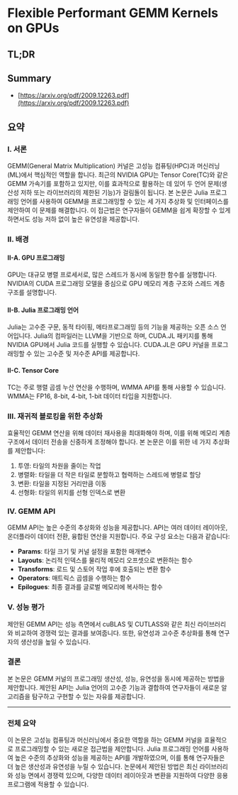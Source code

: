 # Flexible Performant GEMM Kernels on GPUs
## TL;DR
## Summary
- [https://arxiv.org/pdf/2009.12263.pdf](https://arxiv.org/pdf/2009.12263.pdf)

## 요약

### I. 서론
GEMM(General Matrix Multiplication) 커널은 고성능 컴퓨팅(HPC)과 머신러닝(ML)에서 핵심적인 역할을 합니다. 최근의 NVIDIA GPU는 Tensor Core(TC)와 같은 GEMM 가속기를 포함하고 있지만, 이를 효과적으로 활용하는 데 있어 두 언어 문제(생산성 저하 또는 라이브러리의 제한된 기능)가 걸림돌이 됩니다. 본 논문은 Julia 프로그래밍 언어를 사용하여 GEMM을 프로그래밍할 수 있는 세 가지 추상화 및 인터페이스를 제안하여 이 문제를 해결합니다. 이 접근법은 연구자들이 GEMM을 쉽게 확장할 수 있게 하면서도 성능 저하 없이 높은 유연성을 제공합니다.

### II. 배경
#### II-A. GPU 프로그래밍
GPU는 대규모 병렬 프로세서로, 많은 스레드가 동시에 동일한 함수를 실행합니다. NVIDIA의 CUDA 프로그래밍 모델을 중심으로 GPU 메모리 계층 구조와 스레드 계층 구조를 설명합니다.

#### II-B. Julia 프로그래밍 언어
Julia는 고수준 구문, 동적 타이핑, 메타프로그래밍 등의 기능을 제공하는 오픈 소스 언어입니다. Julia의 컴파일러는 LLVM을 기반으로 하며, CUDA.JL 패키지를 통해 NVIDIA GPU에서 Julia 코드를 실행할 수 있습니다. CUDA.JL은 GPU 커널을 프로그래밍할 수 있는 고수준 및 저수준 API를 제공합니다.

#### II-C. Tensor Core
TC는 주로 행렬 곱셈 누산 연산을 수행하며, WMMA API를 통해 사용할 수 있습니다. WMMA는 FP16, 8-bit, 4-bit, 1-bit 데이터 타입을 지원합니다.

### III. 재귀적 블로킹을 위한 추상화
효율적인 GEMM 연산을 위해 데이터 재사용을 최대화해야 하며, 이를 위해 메모리 계층 구조에서 데이터 전송을 신중하게 조정해야 합니다. 본 논문은 이를 위한 네 가지 추상화를 제안합니다:
1. 투영: 타일의 차원을 줄이는 작업
2. 병렬화: 타일을 더 작은 타일로 분할하고 협력하는 스레드에 병렬로 할당
3. 변환: 타일을 지정된 거리만큼 이동
4. 선형화: 타일의 위치를 선형 인덱스로 변환

### IV. GEMM API
GEMM API는 높은 수준의 추상화와 성능을 제공합니다. API는 여러 데이터 레이아웃, 온더플라이 데이터 전환, 융합된 연산을 지원합니다. 주요 구성 요소는 다음과 같습니다:
- **Params**: 타일 크기 및 커널 설정을 포함한 매개변수
- **Layouts**: 논리적 인덱스를 물리적 메모리 오프셋으로 변환하는 함수
- **Transforms**: 로드 및 스토어 작업 후에 호출되는 변환 함수
- **Operators**: 매트릭스 곱셈을 수행하는 함수
- **Epilogues**: 최종 결과를 글로벌 메모리에 복사하는 함수

### V. 성능 평가
제안된 GEMM API는 성능 측면에서 cuBLAS 및 CUTLASS와 같은 최신 라이브러리와 비교하여 경쟁력 있는 결과를 보여줍니다. 또한, 유연성과 고수준 추상화를 통해 연구자의 생산성을 높일 수 있습니다.

### 결론
본 논문은 GEMM 커널의 프로그래밍 생산성, 성능, 유연성을 동시에 제공하는 방법을 제안합니다. 제안된 API는 Julia 언어의 고수준 기능과 결합하여 연구자들이 새로운 알고리즘을 탐구하고 구현할 수 있는 자유를 제공합니다.

---

### 전체 요약
이 논문은 고성능 컴퓨팅과 머신러닝에서 중요한 역할을 하는 GEMM 커널을 효율적으로 프로그래밍할 수 있는 새로운 접근법을 제안합니다. Julia 프로그래밍 언어를 사용하여 높은 수준의 추상화와 성능을 제공하는 API를 개발하였으며, 이를 통해 연구자들은 더 높은 생산성과 유연성을 누릴 수 있습니다. 논문에서 제안된 방법은 최신 라이브러리와 성능 면에서 경쟁력 있으며, 다양한 데이터 레이아웃과 변환을 지원하여 다양한 응용 프로그램에 적용할 수 있습니다.